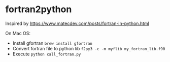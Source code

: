 # fortran2python

Inspired by https://www.matecdev.com/posts/fortran-in-python.html

On Mac OS:
- Install gfortran `brew install gfortran`
- Convert fortran file to python lib `f2py3 -c -m myflib my_fortran_lib.f90`
- Execute `python call_fortran.py`
